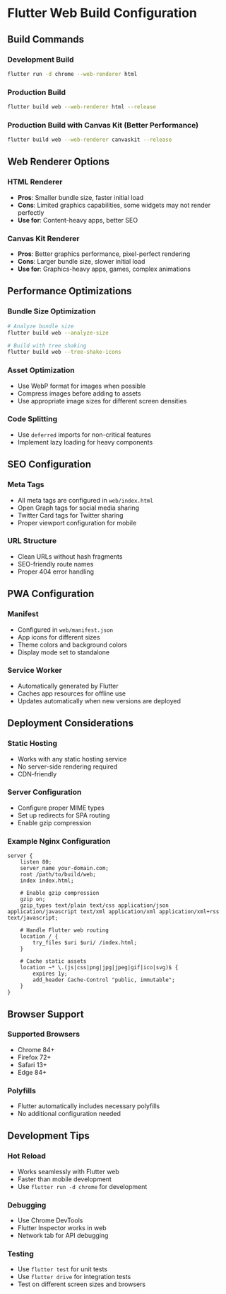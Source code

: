 # Flutter Web Build Configuration

## Build Commands

### Development Build
```bash
flutter run -d chrome --web-renderer html
```

### Production Build
```bash
flutter build web --web-renderer html --release
```

### Production Build with Canvas Kit (Better Performance)
```bash
flutter build web --web-renderer canvaskit --release
```

## Web Renderer Options

### HTML Renderer
- **Pros**: Smaller bundle size, faster initial load
- **Cons**: Limited graphics capabilities, some widgets may not render perfectly
- **Use for**: Content-heavy apps, better SEO

### Canvas Kit Renderer
- **Pros**: Better graphics performance, pixel-perfect rendering
- **Cons**: Larger bundle size, slower initial load
- **Use for**: Graphics-heavy apps, games, complex animations

## Performance Optimizations

### Bundle Size Optimization
```bash
# Analyze bundle size
flutter build web --analyze-size

# Build with tree shaking
flutter build web --tree-shake-icons
```

### Asset Optimization
- Use WebP format for images when possible
- Compress images before adding to assets
- Use appropriate image sizes for different screen densities

### Code Splitting
- Use `deferred` imports for non-critical features
- Implement lazy loading for heavy components

## SEO Configuration

### Meta Tags
- All meta tags are configured in `web/index.html`
- Open Graph tags for social media sharing
- Twitter Card tags for Twitter sharing
- Proper viewport configuration for mobile

### URL Structure
- Clean URLs without hash fragments
- SEO-friendly route names
- Proper 404 error handling

## PWA Configuration

### Manifest
- Configured in `web/manifest.json`
- App icons for different sizes
- Theme colors and background colors
- Display mode set to standalone

### Service Worker
- Automatically generated by Flutter
- Caches app resources for offline use
- Updates automatically when new versions are deployed

## Deployment Considerations

### Static Hosting
- Works with any static hosting service
- No server-side rendering required
- CDN-friendly

### Server Configuration
- Configure proper MIME types
- Set up redirects for SPA routing
- Enable gzip compression

### Example Nginx Configuration
```nginx
server {
    listen 80;
    server_name your-domain.com;
    root /path/to/build/web;
    index index.html;

    # Enable gzip compression
    gzip on;
    gzip_types text/plain text/css application/json application/javascript text/xml application/xml application/xml+rss text/javascript;

    # Handle Flutter web routing
    location / {
        try_files $uri $uri/ /index.html;
    }

    # Cache static assets
    location ~* \.(js|css|png|jpg|jpeg|gif|ico|svg)$ {
        expires 1y;
        add_header Cache-Control "public, immutable";
    }
}
```

## Browser Support

### Supported Browsers
- Chrome 84+
- Firefox 72+
- Safari 13+
- Edge 84+

### Polyfills
- Flutter automatically includes necessary polyfills
- No additional configuration needed

## Development Tips

### Hot Reload
- Works seamlessly with Flutter web
- Faster than mobile development
- Use `flutter run -d chrome` for development

### Debugging
- Use Chrome DevTools
- Flutter Inspector works in web
- Network tab for API debugging

### Testing
- Use `flutter test` for unit tests
- Use `flutter drive` for integration tests
- Test on different screen sizes and browsers
